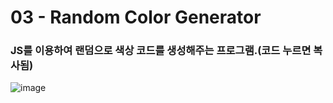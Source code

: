 <h1>03 - Random Color Generator</h1>

<h3>JS를 이용하여 랜덤으로 색상 코드를 생성해주는 프로그램.(코드 누르면 복사됨)</h3>

![image](https://github.com/Yuika12321/2024_get_a_job/assets/131143940/8612ccaa-94e9-47af-9596-637965d3ebc2)
